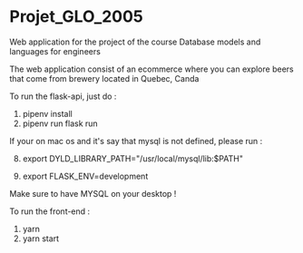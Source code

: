 # Projet_GLO_2005

Web application for the project of the course Database models and languages for engineers

The web application consist of an ecommerce where you can explore beers 
that come from brewery located in Quebec, Canda

To run the flask-api, just do :

1. pipenv install
2. pipenv run flask run  

If your on mac os and it's say that mysql is not defined, please run :

8) export DYLD_LIBRARY_PATH="/usr/local/mysql/lib:$PATH"

9) export FLASK_ENV=development

Make sure to have MYSQL on your desktop !

To run the front-end :

1. yarn
2. yarn start
